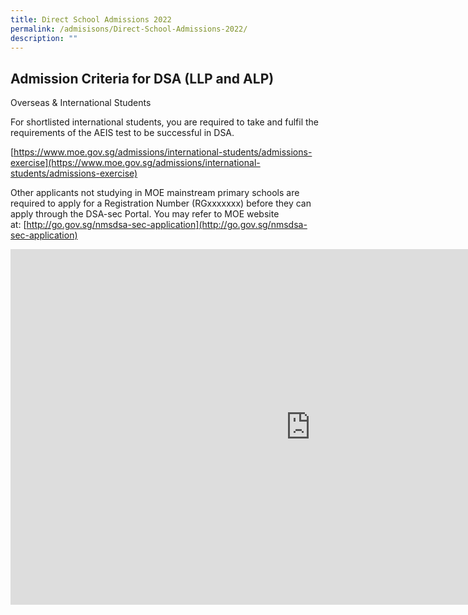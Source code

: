 ```yaml
---
title: Direct School Admissions 2022
permalink: /admisisons/Direct-School-Admissions-2022/
description: ""
---
```


Admission Criteria for DSA (LLP and ALP)
-------------------------------------------

Overseas &amp; International Students

For shortlisted international students, you are required to take and fulfil the requirements of the AEIS test to be successful in DSA.

[https://www.moe.gov.sg/admissions/international-students/admissions-exercise](https://www.moe.gov.sg/admissions/international-students/admissions-exercise)

  

Other applicants&nbsp;not&nbsp;studying in MOE mainstream primary schools are required to apply for a Registration Number (RGxxxxxxx) before they can apply through the DSA-sec Portal. You may refer to MOE website at:&nbsp;[http://go.gov.sg/nmsdsa-sec-application](http://go.gov.sg/nmsdsa-sec-application)

<iframe allowfullscreen="true" height="569" width="960" frameborder="0" src="https://docs.google.com/presentation/d/e/2PACX-1vSdwLFSlw5S42OforE4apVqhBrwsc5l9ZofkSkvU221u7-1hy0K8SSs2-fWksDP-wHQJ2RUHygFfuee/embed?start=false&amp;loop=false&amp;delayms=3000"></iframe>